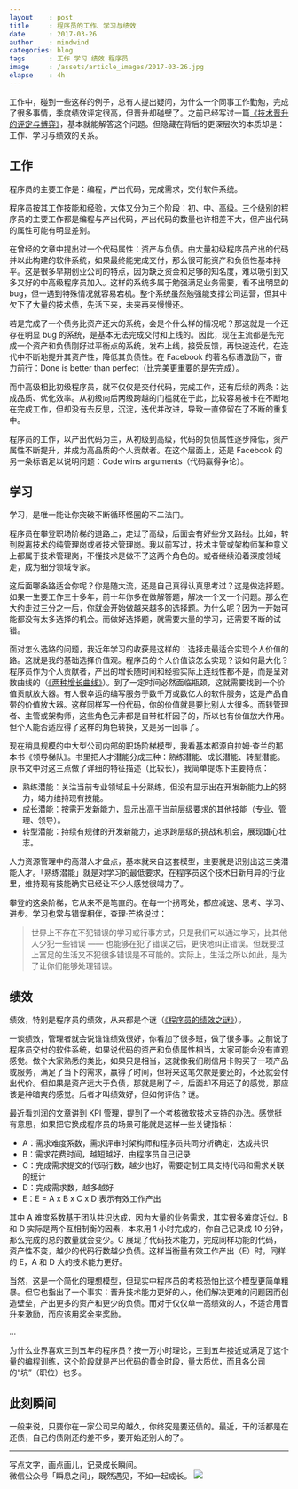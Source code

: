 ```yaml
---
layout    : post
title     : 程序员的工作、学习与绩效
date      : 2017-03-26
author    : mindwind
categories: blog
tags      : 工作 学习 绩效 程序员
image     : /assets/article_images/2017-03-26.jpg
elapse    : 4h
---
```



工作中，碰到一些这样的例子，总有人提出疑问，为什么一个同事工作勤勉，完成了很多事情，季度绩效评定很高，但晋升却碰壁了。之前已经写过一篇[《技术晋升的评定与博弈》](https://mp.weixin.qq.com/s?__biz=MzAxMTEyOTQ5OQ==&mid=2650610809&idx=1&sn=f208d465d88002c6908a28437ff898ee&chksm=834c7b8db43bf29b8a0fd60ab98ad78c37f42ac8adfa4ea3edf12b52fd3c81f91c47130864a2)，基本就能解答这个问题。但隐藏在背后的更深层次的本质却是：工作、学习与绩效的关系。


## 工作
程序员的主要工作是：编程，产出代码，完成需求，交付软件系统。

程序员按其工作技能和经验，大体又分为三个阶段：初、中、高级。三个级别的程序员的主要工作都是编程与产出代码，产出代码的数量也许相差不大，但产出代码的属性可能有明显差别。

在曾经的文章中提出过一个代码属性：资产与负债。由大量初级程序员产出的代码并以此构建的软件系统，如果最终能完成交付，那么很可能资产和负债性基本持平。这是很多早期创业公司的特点，因为缺乏资金和足够的知名度，难以吸引到又多又好的中高级程序员加入。这样的系统多属于勉强满足业务需要，看不出明显的 bug，但一遇到特殊情况就容易宕机。整个系统虽然勉强能支撑公司运营，但其中欠下了大量的技术债，先活下来，未来再来慢慢还。

若是完成了一个债务比资产还大的系统，会是个什么样的情况呢？那这就是一个还存在明显 bug 的系统，是基本无法完成交付和上线的。因此，现在主流都是先完成一个资产和负债刚好过平衡点的系统，发布上线，接受反馈，再快速迭代，在迭代中不断地提升其资产性，降低其负债性。在 Facebook 的著名标语激励下，奋力前行：Done is better than perfect（比完美更重要的是先完成）。

而中高级相比初级程序员，就不仅仅是交付代码，完成工作，还有后续的两条：达成品质、优化效率。从初级向后两级跨越的门槛就在于此，比较容易被卡在不断地在完成工作，但却没有去反思，沉淀，迭代并改进，导致一直停留在了不断的重复中。

程序员的工作，以产出代码为主，从初级到高级，代码的负债属性逐步降低，资产属性不断提升，并成为高品质的个人贡献者。在这个层面上，还是 Facebook 的另一条标语足以说明问题：Code wins arguments（代码赢得争论）。


## 学习
学习，是唯一能让你突破不断循环怪圈的不二法门。

程序员在攀登职场阶梯的道路上，走过了高级，后面会有好些分叉路线。比如，转到脱离技术的纯管理岗或者技术管理岗。我以前写过，技术主管或架构师某种意义上都属于技术管理岗，不懂技术是做不了这两个角色的。或者继续沿着深度领域走，成为细分领域专家。

这后面哪条路适合你呢？你是随大流，还是自己真得认真思考过？这是做选择题。如果一生要工作三十多年，前十年你多在做解答题，解决一个又一个问题。那么在大约走过三分之一后，你就会开始做越来越多的选择题。为什么呢？因为一开始可能都没有太多选择的机会。而做好选择题，就需要大量的学习，还需要不断的试错。

面对怎么选路的问题，我近年学习的收获是这样的：选择走最适合实现个人价值的路。这就是我的基础选择价值观。程序员的个人价值该怎么实现？该如何最大化？程序员作为个人贡献者，产出的增长随时间和经验实际上连线性都不是，而是呈对数曲线的（[《两种增长曲线》](https://mp.weixin.qq.com/s?__biz=MzAxMTEyOTQ5OQ==&mid=2650610717&idx=1&sn=f23d1afadab0c22249eab5f332cd0677&chksm=834c7be9b43bf2ff13e168b25b319348da2f47d9df358721971b47f227322ee293551a6fba6c)）。到了一定时间必然面临瓶颈，这就需要找到一个价值贡献放大器。有人很幸运的编写服务于数千万或数亿人的软件服务，这是产品自带的价值放大器。这样同样写一份代码，你的价值就是要比别人大很多。而转管理者、主管或架构师，这些角色无非都是自带杠杆因子的，所以也有价值放大作用。但个人能否适应得了这样的角色转换，又是另一回事了。

现在稍具规模的中大型公司内部的职场阶梯模型，我看基本都源自拉姆·查兰的那本书《领导梯队》。书里把人才潜能分成三种：熟练潜能、成长潜能、转型潜能。原书文中对这三点做了详细的特征描述（比较长），我简单提炼下主要特点：

  - 熟练潜能：关注当前专业领域且十分熟练，但没有显示出在开发新能力上的努力，竭力维持现有技能。
  - 成长潜能：按需开发新能力，显示出高于当前层级要求的其他技能（专业、管理、领导）。
  - 转型潜能：持续有规律的开发新能力，追求跨层级的挑战和机会，展现雄心壮志。

人力资源管理中的高潜人才盘点，基本就来自这套模型，主要就是识别出这三类潜能人才。「熟练潜能」就是对学习的最低要求，在程序员这个技术日新月异的行业里，维持现有技能确实已经让不少人感觉很竭力了。

攀登的这条阶梯，它从来不是笔直的。在每一个拐弯处，都应减速、思考、学习、进步。学习也常与错误相伴，查理·芒格说过：

  > 世界上不存在不犯错误的学习或行事方式，只是我们可以通过学习，比其他人少犯一些错误 —— 也能够在犯了错误之后，更快地纠正错误。但既要过上富足的生活又不犯很多错误是不可能的。实际上，生活之所以如此，是为了让你们能够处理错误。


## 绩效
绩效，特别是程序员的绩效，从来都是个谜（[《程序员的绩效之谜》](https://mp.weixin.qq.com/s?__biz=MzAxMTEyOTQ5OQ==&mid=2650610788&idx=1&sn=1ea454317f3556fa421e237c8e6cb47c&chksm=834c7b90b43bf2863d49208469220445666bd430cba1941580f8111148be6bb28e1b66802e67)）。

一谈绩效，管理者就会说谁谁绩效很好，你看加了很多班，做了很多事。之前说了程序员交付的软件系统，如果说代码的资产和负债属性相当，大家可能会没有直观感觉。做个大家熟悉的类比，如果只是相当，这就像我们刷信用卡购买了一项产品或服务，满足了当下的需求，赢得了时间，但将来这笔欠款是要还的，不还就会付出代价。但如果是资产远大于负债，那就是刷了卡，后面却不用还了的感觉，那应该是种暗爽的感觉。后者才叫绩效好，但如何评估？谜。

最近看刘润的文章讲到 KPI 管理，提到了一个考核微软技术支持的办法。感觉挺有意思，如果把它换成程序员的场景可能就是这样一些关键指标：

  - A：需求难度系数，需求评审时架构师和程序员共同分析确定，达成共识
  - B：需求花费时间，越短越好，由程序员自己记录
  - C：完成需求提交的代码行数，越少也好，需要定制工具支持代码和需求关联的统计
  - D：完成需求数，越多越好
  - E：E = A x B x C x D 表示有效工作产出

其中 A 难度系数基于团队共识达成，因为大量的业务需求，其实很多难度近似。B 和 D 实际是两个互相制衡的因素，本来用 1 小时完成的，你自己记录成 10 分钟，那么完成的总的数量就会变少。C 展现了代码技术能力，完成同样功能的代码，资产性不变，越少的代码行数越少负债。这样当衡量有效工作产出（E）时，同样的 E，A 和 D 大的技术能力更好。

当然，这是一个简化的理想模型，但现实中程序员的考核恐怕比这个模型更简单粗暴。但它也指出了一个事实：晋升技术能力更好的人，他们解决更难的问题因而创造壁垒，产出更多的资产和更少的负债。而对于仅仅单一高绩效的人，不适合用晋升来激励，而应该用奖金来奖励。

...

为什么业界喜欢三到五年的程序员？按一万小时理论，三到五年接近或满足了这个量的编程训练，这个阶段就是产出代码的黄金时段，量大质优，而且各公司的“坑”（职位）也多。


## 此刻瞬间
一般来说，只要你在一家公司呆的越久，你终究是要还债的。最近，干的活都是在还债，自己的债刚还的差不多，要开始还别人的了。


---
写点文字，画点画儿，记录成长瞬间。  
微信公众号「瞬息之间」，既然遇见，不如一起成长。
![](/assets/images/qrcode_wechat_avatar.jpg)
